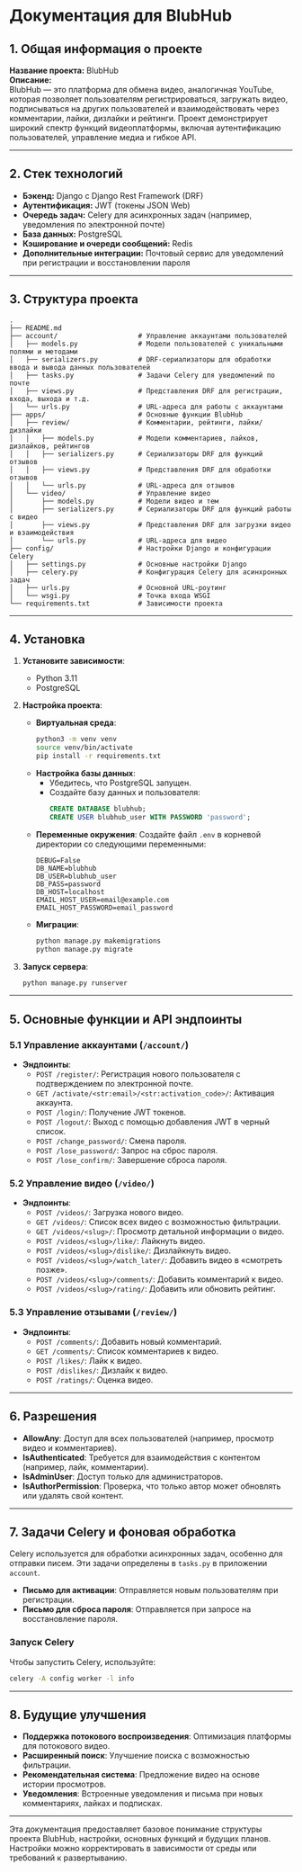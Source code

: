 # Документация для BlubHub

## 1. Общая информация о проекте

**Название проекта:** BlubHub  
**Описание:**  
BlubHub — это платформа для обмена видео, аналогичная YouTube, которая позволяет пользователям регистрироваться, загружать видео, подписываться на других пользователей и взаимодействовать через комментарии, лайки, дизлайки и рейтинги. Проект демонстрирует широкий спектр функций видеоплатформы, включая аутентификацию пользователей, управление медиа и гибкое API.

---

## 2. Стек технологий

- **Бэкенд:** Django с Django Rest Framework (DRF)
- **Аутентификация:** JWT (токены JSON Web)
- **Очередь задач:** Celery для асинхронных задач (например, уведомления по электронной почте)
- **База данных:** PostgreSQL
- **Кэширование и очереди сообщений:** Redis
- **Дополнительные интеграции:** Почтовый сервис для уведомлений при регистрации и восстановлении пароля

---

## 3. Структура проекта

```plaintext
.
├── README.md
├── account/                    # Управление аккаунтами пользователей
│   ├── models.py               # Модели пользователей с уникальными полями и методами
│   ├── serializers.py          # DRF-сериализаторы для обработки ввода и вывода данных пользователей
│   ├── tasks.py                # Задачи Celery для уведомлений по почте
│   ├── views.py                # Представления DRF для регистрации, входа, выхода и т.д.
│   └── urls.py                 # URL-адреса для работы с аккаунтами
├── apps/                       # Основные функции BlubHub
│   ├── review/                 # Комментарии, рейтинги, лайки/дизлайки
│   │   ├── models.py           # Модели комментариев, лайков, дизлайков, рейтингов
│   │   ├── serializers.py      # Сериализаторы DRF для функций отзывов
│   │   ├── views.py            # Представления DRF для обработки отзывов
│   │   └── urls.py             # URL-адреса для отзывов
│   └── video/                  # Управление видео
│       ├── models.py           # Модели видео и тем
│       ├── serializers.py      # Сериализаторы DRF для функций работы с видео
│       ├── views.py            # Представления DRF для загрузки видео и взаимодействия
│       └── urls.py             # URL-адреса для видео
├── config/                     # Настройки Django и конфигурации Celery
│   ├── settings.py             # Основные настройки Django
│   ├── celery.py               # Конфигурация Celery для асинхронных задач
│   ├── urls.py                 # Основной URL-роутинг
│   └── wsgi.py                 # Точка входа WSGI
└── requirements.txt            # Зависимости проекта
```

---

## 4. Установка

1. **Установите зависимости**:
   - Python 3.11
   - PostgreSQL

2. **Настройка проекта**:
   - **Виртуальная среда**:
     ```bash
     python3 -m venv venv
     source venv/bin/activate
     pip install -r requirements.txt
     ```
   - **Настройка базы данных**:
     - Убедитесь, что PostgreSQL запущен.
     - Создайте базу данных и пользователя:
       ```sql
       CREATE DATABASE blubhub;
       CREATE USER blubhub_user WITH PASSWORD 'password';
       ```
   - **Переменные окружения**:
     Создайте файл `.env` в корневой директории со следующими переменными:
     ```env
     DEBUG=False
     DB_NAME=blubhub
     DB_USER=blubhub_user
     DB_PASS=password
     DB_HOST=localhost
     EMAIL_HOST_USER=email@example.com
     EMAIL_HOST_PASSWORD=email_password
     ```
   - **Миграции**:
     ```bash
     python manage.py makemigrations
     python manage.py migrate
     ```

3. **Запуск сервера**:
   ```bash
   python manage.py runserver
   ```

---

## 5. Основные функции и API эндпоинты

### 5.1 Управление аккаунтами (`/account/`)

- **Эндпоинты**:
  - `POST /register/`: Регистрация нового пользователя с подтверждением по электронной почте.
  - `GET /activate/<str:email>/<str:activation_code>/`: Активация аккаунта.
  - `POST /login/`: Получение JWT токенов.
  - `POST /logout/`: Выход с помощью добавления JWT в черный список.
  - `POST /change_password/`: Смена пароля.
  - `POST /lose_password/`: Запрос на сброс пароля.
  - `POST /lose_confirm/`: Завершение сброса пароля.

### 5.2 Управление видео (`/video/`)

- **Эндпоинты**:
  - `POST /videos/`: Загрузка нового видео.
  - `GET /videos/`: Список всех видео с возможностью фильтрации.
  - `GET /videos/<slug>/`: Просмотр детальной информации о видео.
  - `POST /videos/<slug>/like/`: Лайкнуть видео.
  - `POST /videos/<slug>/dislike/`: Дизлайкнуть видео.
  - `POST /videos/<slug>/watch_later/`: Добавить видео в «смотреть позже».
  - `POST /videos/<slug>/comments/`: Добавить комментарий к видео.
  - `POST /videos/<slug>/rating/`: Добавить или обновить рейтинг.

### 5.3 Управление отзывами (`/review/`)

- **Эндпоинты**:
  - `POST /comments/`: Добавить новый комментарий.
  - `GET /comments/`: Список комментариев к видео.
  - `POST /likes/`: Лайк к видео.
  - `POST /dislikes/`: Дизлайк к видео.
  - `POST /ratings/`: Оценка видео.

---

## 6. Разрешения

- **AllowAny**: Доступ для всех пользователей (например, просмотр видео и комментариев).
- **IsAuthenticated**: Требуется для взаимодействия с контентом (например, лайк, комментарии).
- **IsAdminUser**: Доступ только для администраторов.
- **IsAuthorPermission**: Проверка, что только автор может обновлять или удалять свой контент.

---

## 7. Задачи Celery и фоновая обработка

Celery используется для обработки асинхронных задач, особенно для отправки писем. Эти задачи определены в `tasks.py` в приложении `account`.

- **Письмо для активации**: Отправляется новым пользователям при регистрации.
- **Письмо для сброса пароля**: Отправляется при запросе на восстановление пароля.

### Запуск Celery

Чтобы запустить Celery, используйте:
```bash
celery -A config worker -l info
```

---

## 8. Будущие улучшения

- **Поддержка потокового воспроизведения**: Оптимизация платформы для потокового видео.
- **Расширенный поиск**: Улучшение поиска с возможностью фильтрации.
- **Рекомендательная система**: Предложение видео на основе истории просмотров.
- **Уведомления**: Встроенные уведомления и письма при новых комментариях, лайках и подписках.

---

Эта документация предоставляет базовое понимание структуры проекта BlubHub, настройки, основных функций и будущих планов. Настройки можно корректировать в зависимости от среды или требований к развертыванию.

